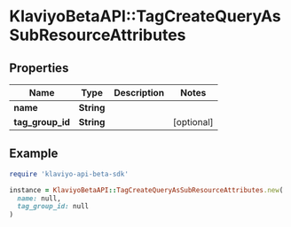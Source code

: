 # KlaviyoBetaAPI::TagCreateQueryAsSubResourceAttributes

## Properties

| Name | Type | Description | Notes |
| ---- | ---- | ----------- | ----- |
| **name** | **String** |  |  |
| **tag_group_id** | **String** |  | [optional] |

## Example

```ruby
require 'klaviyo-api-beta-sdk'

instance = KlaviyoBetaAPI::TagCreateQueryAsSubResourceAttributes.new(
  name: null,
  tag_group_id: null
)
```

